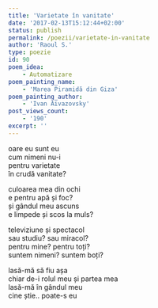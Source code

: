 ```yaml
---
title: 'Varietate în vanitate'
date: '2017-02-13T15:12:44+02:00'
status: publish
permalink: /poezii/varietate-in-vanitate
author: 'Raoul S.'
type: poezie
id: 90
poem_idea:
    - Automatizare
poem_painting_name:
    - 'Marea Piramidă din Giza'
poem_painting_author:
    - 'Ivan Aivazovsky'
post_views_count:
    - '190'
excerpt: ''
---
```

oare eu sunt eu  
cum nimeni nu-i  
pentru varietate  
în crudă vanitate?

culoarea mea din ochi  
e pentru apă și foc?  
și gândul meu ascuns  
e limpede și scos la muls?

televiziune și spectacol  
sau studiu? sau miracol?  
pentru mine? pentru toți?  
suntem nimeni? suntem boți?

lasă-mă să fiu așa  
chiar de-i rolul meu și partea mea  
lasă-mă în gândul meu  
cine știe.. poate-s eu